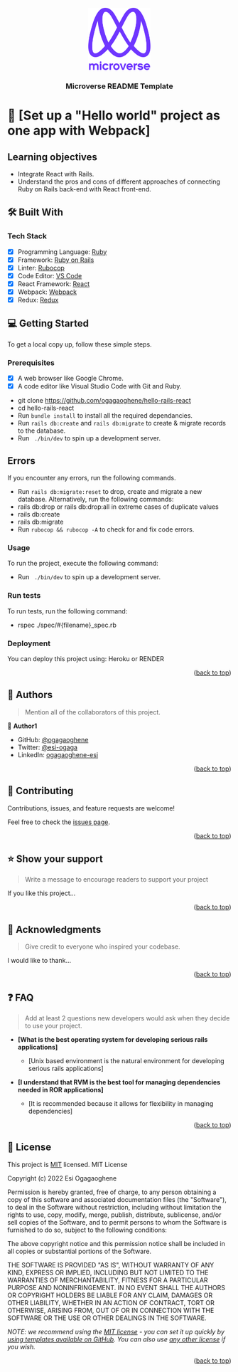 <a name="readme-top"></a>

<div align="center">

  <img src="murple_logo.png" alt="logo" width="140"  height="auto" />
  <br/>

  <h3><b>Microverse README Template</b></h3>

</div>

<!-- PROJECT DESCRIPTION -->

# 📖 [Set up a "Hello world" project as one app with Webpack] <a name="about-project"></a>

## Learning objectives
- Integrate React with Rails.
- Understand the pros and cons of different approaches of connecting Ruby on Rails back-end with React front-end.

## 🛠 Built With <a name="built-with"></a>

### Tech Stack <a name="tech-stack"></a>

- [x] Programming Language: [Ruby](https://www.ruby-lang.org/en/)
- [x] Framework: [Ruby on Rails](https://rubyonrails.org/)
- [x] Linter: [Rubocop](https://rubocop.org/)
- [x] Code Editor: [VS Code](https://code.visualstudio.com/)
- [x] React Framework: [React](https://reactjs.org/)
- [x] Webpack: [Webpack](https://webpack.js.org/)
- [x] Redux: [Redux](https://redux.js.org/)

<!-- GETTING STARTED -->

## 💻 Getting Started <a name="getting-started"></a>

To get a local copy up, follow these simple steps.

### Prerequisites

- [x] A web browser like Google Chrome.
- [x] A code editor like Visual Studio Code with Git and Ruby.
- git clone https://github.com/ogagaoghene/hello-rails-react
- cd hello-rails-react
- Run `bundle install` to install all the required dependancies.
- Run `rails db:create` and `rails db:migrate` to create & migrate records to the database.
- Run ` ./bin/dev` to spin up a development server.

## Errors

If you encounter any errors, run the following commands.
- Run `rails db:migrate:reset` to drop, create and migrate a new database.
Alternatively, run the following commands:
- rails db:drop or rails db:drop:all in extreme cases of duplicate values
- rails db:create 
- rails db:migrate
- Run `rubocop && rubocop -A` to check for and fix code errors.


### Usage

To run the project, execute the following command:

-  Run ` ./bin/dev` to spin up a development server.

### Run tests

To run tests, run the following command:
- rspec ./spec/#{filename}_spec.rb

### Deployment

You can deploy this project using:
Heroku or RENDER

<p align="right">(<a href="#readme-top">back to top</a>)</p>

<!-- AUTHORS -->

## 👥 Authors <a name="authors"></a>

> Mention all of the collaborators of this project.

👤 **Author1**

- GitHub: [@ogagaoghene](https://github.com/ogagaoghene)
- Twitter: [@esi-ogaga](https://twitter.com/esi-ogaga)
- LinkedIn: [ogagaoghene-esi](https://linkedin.com/in/ogagaoghene-esi)


<p align="right">(<a href="#readme-top">back to top</a>)</p>


<!-- CONTRIBUTING -->

## 🤝 Contributing <a name="contributing"></a>

Contributions, issues, and feature requests are welcome!

Feel free to check the [issues page](../../issues/).

<p align="right">(<a href="#readme-top">back to top</a>)</p>

<!-- SUPPORT -->

## ⭐️ Show your support <a name="support"></a>

> Write a message to encourage readers to support your project

If you like this project...

<p align="right">(<a href="#readme-top">back to top</a>)</p>

<!-- ACKNOWLEDGEMENTS -->

## 🙏 Acknowledgments <a name="acknowledgements"></a>

> Give credit to everyone who inspired your codebase.

I would like to thank...

<p align="right">(<a href="#readme-top">back to top</a>)</p>

<!-- FAQ (optional) -->

## ❓ FAQ <a name="faq"></a>

> Add at least 2 questions new developers would ask when they decide to use your project.

- **[What is the best operating system for developing serious rails applications]**

  - [Unix based environment is the natural environment for developing serious rails applications]

- **[I understand that RVM is the best tool for managing dependencies needed in ROR applications]**

  - [It is recommended because it allows for flexibility in managing dependencies]

<p align="right">(<a href="#readme-top">back to top</a>)</p>

<!-- LICENSE -->

## 📝 License <a name="license"></a>

This project is [MIT](./LICENSE.md) licensed.
MIT License

Copyright (c) 2022 Esi Ogagaoghene

Permission is hereby granted, free of charge, to any person obtaining a copy of this software and associated documentation files (the "Software"), to deal in the Software without restriction, including without limitation the rights to use, copy, modify, merge, publish, distribute, sublicense, and/or sell copies of the Software, and to permit persons to whom the Software is furnished to do so, subject to the following conditions:

The above copyright notice and this permission notice shall be included in all copies or substantial portions of the Software.

THE SOFTWARE IS PROVIDED "AS IS", WITHOUT WARRANTY OF ANY KIND, EXPRESS OR IMPLIED, INCLUDING BUT NOT LIMITED TO THE WARRANTIES OF MERCHANTABILITY, FITNESS FOR A PARTICULAR PURPOSE AND NONINFRINGEMENT. IN NO EVENT SHALL THE AUTHORS OR COPYRIGHT HOLDERS BE LIABLE FOR ANY CLAIM, DAMAGES OR OTHER LIABILITY, WHETHER IN AN ACTION OF CONTRACT, TORT OR OTHERWISE, ARISING FROM, OUT OF OR IN CONNECTION WITH THE SOFTWARE OR THE USE OR OTHER DEALINGS IN THE SOFTWARE.

_NOTE: we recommend using the [MIT license](https://choosealicense.com/licenses/mit/) - you can set it up quickly by [using templates available on GitHub](https://docs.github.com/en/communities/setting-up-your-project-for-healthy-contributions/adding-a-license-to-a-repository). You can also use [any other license](https://choosealicense.com/licenses/) if you wish._

<p align="right">(<a href="#readme-top">back to top</a>)</p>
